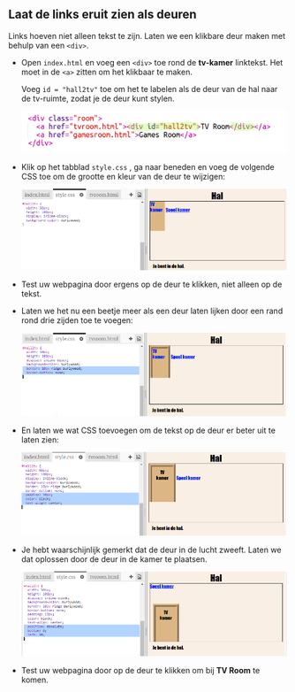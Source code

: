 ## Laat de links eruit zien als deuren

Links hoeven niet alleen tekst te zijn. Laten we een klikbare deur maken met behulp van een `<div>`.

+ Open `index.html` en voeg een `<div>` toe rond de **tv-kamer** linktekst. Het moet in de `<a>` zitten om het klikbaar te maken.
    
    Voeg `id = "hall2tv"` toe om het te labelen als de deur van de hal naar de tv-ruimte, zodat je de deur kunt stylen.
    
    ![screenshot](images/rooms-tvroom-div.png)

+ Klik op het tabblad `style.css` , ga naar beneden en voeg de volgende CSS toe om de grootte en kleur van de deur te wijzigen:
    
    ![screenshot](images/rooms-door-css1.png)

+ Test uw webpagina door ergens op de deur te klikken, niet alleen op de tekst.

+ Laten we het nu een beetje meer als een deur laten lijken door een rand rond drie zijden toe te voegen:
    
    ![screenshot](images/rooms-door-css2.png)

+ En laten we wat CSS toevoegen om de tekst op de deur er beter uit te laten zien:
    
    ![screenshot](images/rooms-door-css3.png)

+ Je hebt waarschijnlijk gemerkt dat de deur in de lucht zweeft. Laten we dat oplossen door de deur in de kamer te plaatsen.
    
    ![screenshot](images/rooms-door-position.png)

+ Test uw webpagina door op de deur te klikken om bij **TV Room** te komen.